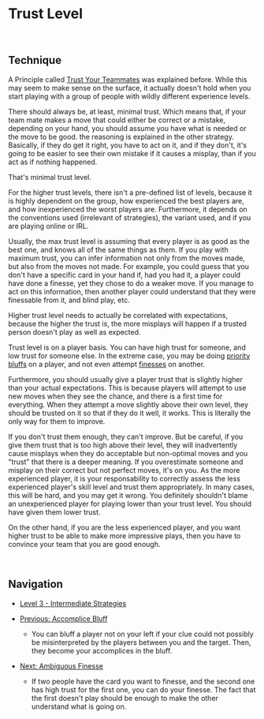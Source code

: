 # Trust Level

<br />

## Technique

A Principle called [Trust Your Teammates](https://github.com/agilbert1412/HanabiStrategy/blob/master/Strategy/Level%201%20-%20First%20Principles/6%20-%20Trust%20Your%20Team.md) was explained before. While this may seem to make sense on the surface, it actually doesn't hold when you start playing with a group of people with wildly different experience levels.

There should always be, at least, minimal trust. Which means that, if your team mate makes a move that could either be correct or a mistake, depending on your hand, you should assume you have what is needed or the move to be good. the reasoning is explained in the other strategy. Basically, if they do get it right, you have to act on it, and if they don't, it's going to be easier to see their own mistake if it causes a misplay, than if you act as if nothing happened.

That's minimal trust level.

For the higher trust levels, there isn't a pre-defined list of levels, because it is highly dependent on the group, how experienced the best players are, and how inexperienced the worst players are. Furthermore, it depends on the conventions used (irrelevant of strategies), the variant used, and if you are playing online or IRL.

Usually, the max trust level is assuming that every player is as good as the best one, and knows all of the same things as them. If you play with maximum trust, you can infer information not only from the moves made, but also from the moves not made. For example, you could guess that you don't have a specific card in your hand if, had you had it, a player could have done a finesse, yet they chose to do a weaker move. If you manage to act on this information, then another player could understand that they were finessable from it, and blind play, etc.

Higher trust level needs to actually be correlated with expectations, because the higher the trust is, the more misplays will happen if a trusted person doesn't play as well as expected.

Trust level is on a player basis. You can have high trust for someone, and low trust for someone else. In the extreme case, you may be doing [priority bluffs](https://github.com/agilbert1412/HanabiStrategy/blob/master/Strategy/Level%202%20-%20Beginner/20%20-%20Priority%20Plays.md) on a player, and not even attempt [finesses](https://github.com/agilbert1412/HanabiStrategy/blob/master/Strategy/Level%202%20-%20Beginner/11%20-%20The%20Finesse.md) on another.

Furthermore, you should usually give a player trust that is slightly higher than your actual expectations. This is because players will attempt to use new moves when they see the chance, and there is a first time for everything. When they attempt a move slightly above their own level, they should be trusted on it so that if they do it well, it works. This is literally the only way for them to improve.

If you don't trust them enough, they can't improve. But be careful, if you give them trust that is too high above their level, they will inadvertently cause misplays when they do acceptable but non-optimal moves and you "trust" that there is a deeper meaning. If you overestimate someone and misplay on their correct but not perfect moves, it's on you. As the more experienced player, it is your responsability to correctly assess the less experienced player's skill level and trust them appropriately. In many cases, this will be hard, and you may get it wrong. You definitely shouldn't blame an unexperienced player for playing lower than your trust level. You should have given them lower trust.

On the other hand, if you are the less experienced player, and you want higher trust to be able to make more impressive plays, then you have to convince your team that you are good enough.

<br />

## Navigation

* [Level 3 - Intermediate Strategies](https://github.com/agilbert1412/HanabiStrategy/blob/master/Strategy/Level%203%20-%20Intermediate/Level%203%20-%20Intermediate.md)

* [Previous: Accomplice Bluff](https://github.com/agilbert1412/HanabiStrategy/blob/master/Strategy/Level%203%20-%20Intermediate/33%20-%20Accomplice%20Bluff.md)
	* You can bluff a player not on your left if your clue could not possibly be misinterpreted by the players between you and the target. Then, they become your accomplices in the bluff.

* [Next: Ambiguous Finesse](https://github.com/agilbert1412/HanabiStrategy/blob/master/Strategy/Level%203%20-%20Intermediate/35%20-%20Ambiguous%20Finesse.md)
	* If two people have the card you want to finesse, and the second one has high trust for the first one, you can do your finesse. The fact that the first doesn't play should be enough to make the other understand what is going on.
